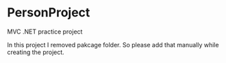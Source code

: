 # PersonProject
MVC .NET practice project


In this project I removed pakcage folder. So please add that manually while creating the project.
